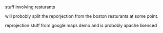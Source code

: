 stuff involving resturants

will probobly split the reporjection from the boston resturants at some point.

reprojection stuff from google maps demo and is probobly apache lisenced